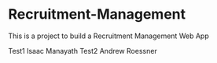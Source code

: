 # Recruitment-Management

This is a project to build a Recruitment Management Web App

Test1 Isaac Manayath
Test2 Andrew Roessner